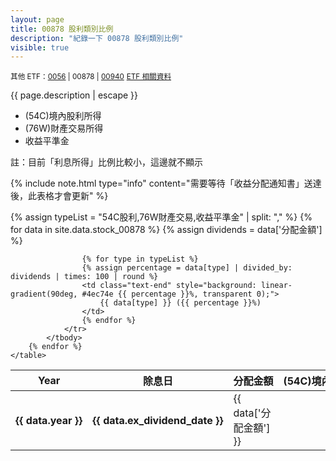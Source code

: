 ```yaml
---
layout: page
title: 00878 股利類別比例
description: "紀錄一下 00878 股利類別比例"
visible: true
---
```


<small>其他 ETF：[0056](0056) | 00878 | [00940](00940)</small>
<small>[ETF 相關資料](etf)</small>

{{ page.description | escape }}

- (54C)境內股利所得
- (76W)財產交易所得
- 收益平準金

註：目前「利息所得」比例比較小，這邊就不顯示

{% include note.html type="info" content="需要等待「收益分配通知書」送達後，此表格才會更新" %}

<div class="table-responsive">
    <table>
        <thead>
            <tr class="text-center">
                <th scope="col" style="width: 16%; white-space: nowrap">Year</th>
                <th scope="col" style="width: 17%; white-space: nowrap">除息日</th>
                <th scope="col" style="width: 17%; white-space: nowrap">分配金額</th>
                <th scope="col" style="width: 16%; white-space: nowrap">(54C)境內股利所得</th>
                <th scope="col" style="width: 16%; white-space: nowrap">(76W)財產交易所得</th>
                <th scope="col" style="width: 16%; white-space: nowrap">收益平準金</th>
            </tr>
        </thead>
        {% assign typeList = "54C股利,76W財產交易,收益平準金" | split: "," %}
        {% for data in site.data.stock_00878 %}
            <tbody>
                <tr>
                    <th scope="row" class="text-center" style="white-space: nowrap">{{ data.year }}</th>
                    <th class="text-center" style="white-space: nowrap">{{ data.ex_dividend_date }}</th>
                    <td class="text-end">{{ data['分配金額'] }}</td>
                    {% assign dividends = data['分配金額'] %}

                    {% for type in typeList %}
                    {% assign percentage = data[type] | divided_by: dividends | times: 100 | round %}
                    <td class="text-end" style="background: linear-gradient(90deg, #4ec74e {{ percentage }}%, transparent 0);">
                        {{ data[type] }} ({{ percentage }}%)
                    </td>
                    {% endfor %}
                </tr>
            </tbody>
        {% endfor %}
    </table>
</div>
